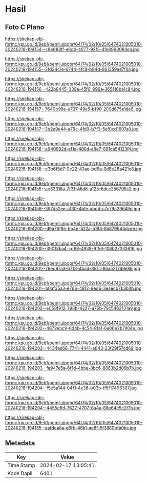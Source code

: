 # Hasil

## Foto C Plano

https://sirekap-obj-formc.kpu.go.id/9eb1/pemilu/pdpr/64/74/02/10/05/6474021005010-20240216-194154--c8e688ff-e8c4-4077-92f5-4fe8993084ea.jpg

https://sirekap-obj-formc.kpu.go.id/9eb1/pemilu/pdpr/64/74/02/10/05/6474021005010-20240216-194155--3fd34c1e-6744-4fc9-b94d-861359ae7f0a.jpg

https://sirekap-obj-formc.kpu.go.id/9eb1/pemilu/pdpr/64/74/02/10/05/6474021005010-20240216-194156--422b8445-039a-45f6-999a-365116ba1c84.jpg

https://sirekap-obj-formc.kpu.go.id/9eb1/pemilu/pdpr/64/74/02/10/05/6474021005010-20240216-194157--7640b99e-e737-49e5-bf90-200d675e1de6.jpg

https://sirekap-obj-formc.kpu.go.id/9eb1/pemilu/pdpr/64/74/02/10/05/6474021005010-20240216-194157--3b2a9e44-a79c-4fd0-b7f3-5ef0cd1607a0.jpg

https://sirekap-obj-formc.kpu.go.id/9eb1/pemilu/pdpr/64/74/02/10/05/6474021005010-20240216-194158--a940992d-af1a-400d-a8e7-891ca54123f4.jpg

https://sirekap-obj-formc.kpu.go.id/9eb1/pemilu/pdpr/64/74/02/10/05/6474021005010-20240216-194158--e3b6f5d7-0c22-43ae-bd6a-0d8e28a421c8.jpg

https://sirekap-obj-formc.kpu.go.id/9eb1/pemilu/pdpr/64/74/02/10/05/6474021005010-20240216-194159--ae33318a-7f31-46d8-a125-6dcc256799c2.jpg

https://sirekap-obj-formc.kpu.go.id/9eb1/pemilu/pdpr/64/74/02/10/05/6474021005010-20240216-194159--397d52ee-a130-4bfe-abc4-c7c79c29649d.jpg

https://sirekap-obj-formc.kpu.go.id/9eb1/pemilu/pdpr/64/74/02/10/05/6474021005010-20240216-194200--d9a76f9e-bb4e-422a-b9f4-8b879644dcee.jpg

https://sirekap-obj-formc.kpu.go.id/9eb1/pemilu/pdpr/64/74/02/10/05/6474021005010-20240216-194200--39018ba4-cd68-4939-9f56-108b27333616.jpg

https://sirekap-obj-formc.kpu.go.id/9eb1/pemilu/pdpr/64/74/02/10/05/6474021005010-20240216-194201--76ed97a3-6713-4ba4-881c-86a521749e89.jpg

https://sirekap-obj-formc.kpu.go.id/9eb1/pemilu/pdpr/64/74/02/10/05/6474021005010-20240216-194201--b0af35a3-e766-4912-9ed6-3eaecb7b3b0b.jpg

https://sirekap-obj-formc.kpu.go.id/9eb1/pemilu/pdpr/64/74/02/10/05/6474021005010-20240216-194202--e058f912-798b-4227-a75b-79c5462101a9.jpg

https://sirekap-obj-formc.kpu.go.id/9eb1/pemilu/pdpr/64/74/02/10/05/6474021005010-20240216-194202--4872ebc9-6d4b-4c54-8fa1-6e06e2b7404e.jpg

https://sirekap-obj-formc.kpu.go.id/9eb1/pemilu/pdpr/64/74/02/10/05/6474021005010-20240216-194203--4434ad68-7741-4441-a843-23f29f57cd69.jpg

https://sirekap-obj-formc.kpu.go.id/9eb1/pemilu/pdpr/64/74/02/10/05/6474021005010-20240216-194203--fa947e5a-6f1d-4bbe-8bc6-8863b2d09b7b.jpg

https://sirekap-obj-formc.kpu.go.id/9eb1/pemilu/pdpr/64/74/02/10/05/6474021005010-20240216-194204--f5e5a144-04f1-4e38-b03b-ff5f17496307.jpg

https://sirekap-obj-formc.kpu.go.id/9eb1/pemilu/pdpr/64/74/02/10/05/6474021005010-20240216-194204--4455cffd-7627-4707-8a4a-68e64c5c2f7b.jpg

https://sirekap-obj-formc.kpu.go.id/9eb1/pemilu/pdpr/64/74/02/10/05/6474021005010-20240216-194155--aafdea8a-e6fb-46b1-aa8f-5f3880bfa0be.jpg


## Metadata

| Key        | Value               |
| ---------- | ------------------- |
| Time Stamp | 2024-02-17 13:05:41 |
| Kode Dapil | 6401                |



